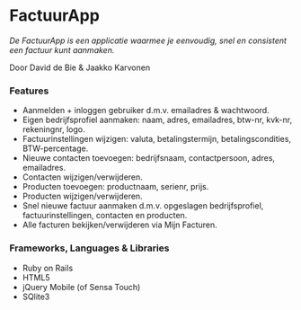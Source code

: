 <h1>FactuurApp</h1>
<i>De FactuurApp is een applicatie waarmee je eenvoudig, snel en consistent een factuur kunt aanmaken.</i>

<p>Door David de Bie & Jaakko Karvonen</p>

<h3>Features</h3>
<ul>
<li>Aanmelden + inloggen gebruiker d.m.v. emailadres & wachtwoord.</li>
<li>Eigen bedrijfsprofiel aanmaken: naam, adres, emailadres, btw-nr, kvk-nr, rekeningnr, logo.</li>
<li>Factuurinstellingen wijzigen: valuta, betalingstermijn, betalingscondities, BTW-percentage.</li>
<li>Nieuwe contacten toevoegen: bedrijfsnaam, contactpersoon, adres, emailadres.</li>
<li>Contacten wijzigen/verwijderen.</li>
<li>Producten toevoegen: productnaam, serienr, prijs.</li>
<li>Producten wijzigen/verwijderen.</li>
<li>Snel nieuwe factuur aanmaken d.m.v. opgeslagen bedrijfsprofiel, factuurinstellingen, contacten en producten.</li>
<li>Alle facturen bekijken/verwijderen via Mijn Facturen.</li>
</ul>

<h3>Frameworks, Languages & Libraries</h3>
<ul>
<li>Ruby on Rails</li>
<li>HTML5</li>
<li>jQuery Mobile (of Sensa Touch)</li>
<li>SQlite3</li>
</ul>


